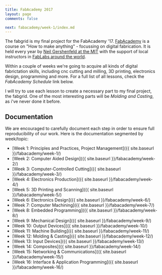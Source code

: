 ```yaml
---
title: FabAcademy 2017
layout: page
comments: false

next: fabacademy/week-1/index.md
---
```


The fabgrid is my final project for the FabAcademy '17. [FabAcademy](http://fabacademy.org/) is a course on "How to make anything" - focussing on digital fabrication. It is held every year by [Neil Gershenfeld at the MIT](http://ng.cba.mit.edu/) with the support of local instructors in [FabLabs around the world](https://fablabs.io).

Within a couple of weeks we're going to acquire all kinds of digital fabrictation skills, including cnc cutting and milling, 3D printing, electronics design, programming and more. For a full list of all lessons, check the *FabAcademy Schedule* link below.

I will try to use each lesson to create a necessary part to my final project, the fabgrid. One of the most interesting parts will be *Molding and Casting*, as i've never done it before.

## Documentation

We are encouraged to carefully document each step in order to ensure full reproducibility of our work. Here is the documentation segmented by week/topic:

- [Week 1: Principles and Practices, Project Management]({{ site.baseurl }}/fabacademy/week-1/)
- [Week 2: Computer Aided Design]({{ site.baseurl }}/fabacademy/week-2/)
- [Week 3: Computer-Controlled Cutting]({{ site.baseurl }}/fabacademy/week-3/)
- [Week 4: Electronics Production]({{ site.baseurl }}/fabacademy/week-4/)
- [Week 5: 3D Printing and Scanning]({{ site.baseurl }}/fabacademy/week-5/)
- [Week 6: Electronics Design]({{ site.baseurl }}/fabacademy/week-6/)
- [Week 7: Computer Machining]({{ site.baseurl }}/fabacademy/week-7/)
- [Week 8: Embedded Programming]({{ site.baseurl }}/fabacademy/week-8/)
- [Week 9: Mechanical Design]({{ site.baseurl }}/fabacademy/week-9/)
- [Week 10: Output Devices]({{ site.baseurl }}/fabacademy/week-10/)
- [Week 11: Machine Building]({{ site.baseurl }}/fabacademy/week-11/)
- [Week 12: Molding & Casting]({{ site.baseurl }}/fabacademy/week-12/)
- [Week 13: Input Devices]({{ site.baseurl }}/fabacademy/week-13/)
- [Week 14: Composites]({{ site.baseurl }}/fabacademy/week-14/)
- [Week 15: Networking & Communications]({{ site.baseurl }}/fabacademy/week-15/)
- [Week 16: Interface & Application Programming]({{ site.baseurl }}/fabacademy/week-16/)
